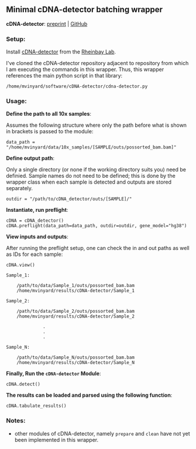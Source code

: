 ## Minimal cDNA-detector batching wrapper

**cDNA-detector**: [preprint](https://www.biorxiv.org/content/10.1101/2021.08.11.455962v1.full) | [GitHub](https://github.com/rheinbaylab/cDNA-detector)

### Setup:

Install [cDNA-detector](https://github.com/rheinbaylab/cDNA-detector) from the [Rheinbay Lab](https://www.massgeneral.org/cancer-center/clinical-trials-and-research/center-for-cancer-research/investigators/rheinbay-lab).

I've cloned the cDNA-detector repository adjacent to repository from which I am executing the commands in this wrapper. Thus, this wrapper references the main python script in that library:
```
/home/mvinyard/software/cDNA-detector/cdna-detector.py
```


### Usage:


**Define the path to all 10x samples**:

Assumes the following structure where only the path before what is shown in brackets is passed to the module:
```python=
data_path = "/home/mvinyard/data/10x_samples/[SAMPLE/outs/possorted_bam.bam]"
```

**Define output path**:

Only a single directory (or none if the working directory suits you) need be definied. Sample names do not need to be defined; this is done by the wrapper class when each sample is detected and outputs are stored separately. 
```python=
outdir = "/path/to/cDNA_detector/outs/[SAMPLE]/"
```

**Instantiate, run preflight**:
```python=
cDNA = cDNA_detector()
cDNA.preflight(data_path=data_path, outdir=outdir, gene_model="hg38")
```

**View inputs and outputs**:

After running the preflight setup, one can check the in and out paths as well as IDs for each sample:
```python=
cDNA.view()
```
```
Sample_1:

    /path/to/data/Sample_1/outs/possorted_bam.bam
    /home/mvinyard/results/cDNA-detector/Sample_1
    
Sample_2:

    /path/to/data/Sample_2/outs/possorted_bam.bam
    /home/mvinyard/results/cDNA-detector/Sample_2
    
              .
              .
              .    
              
Sample_N:

    /path/to/data/Sample_N/outs/possorted_bam.bam
    /home/mvinyard/results/cDNA-detector/Sample_N

```

**Finally, Run the `cDNA-detector` Module**:
```
cDNA.detect()
```

**The results can be loaded and parsed using the following function**:
```
cDNA.tabulate_results()
```

### Notes:
- other modules of cDNA-detector, namely `prepare` and `clean` have not yet been implemented in this wrapper. 
